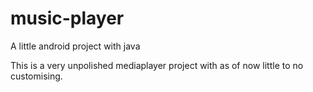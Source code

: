 # music-player
A little android project with java

This is a very unpolished mediaplayer project with as of now little to no customising.
